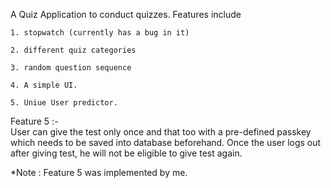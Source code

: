 A Quiz Application to conduct quizzes.
Features include 
	
	1. stopwatch (currently has a bug in it)
	
	2. different quiz categories
	
	3. random question sequence
	
	4. A simple UI.
	
	5. Uniue User predictor.

Feature 5 :-	
User can give the test only once and that too with a pre-defined passkey which needs to be saved into database beforehand.
Once the user logs out after giving test, he will not be eligible to give test again.

*Note : Feature 5 was implemented by me.
